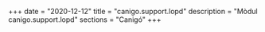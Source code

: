 +++
date        = "2020-12-12"
title       = "canigo.support.lopd"
description = "Mòdul canigo.support.lopd"
sections    = "Canigó"
+++